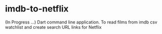# imdb-to-netflix

(In Progress ...) Dart command line application. To read films from imdb csv watchlist and create search URL links for Netflix
